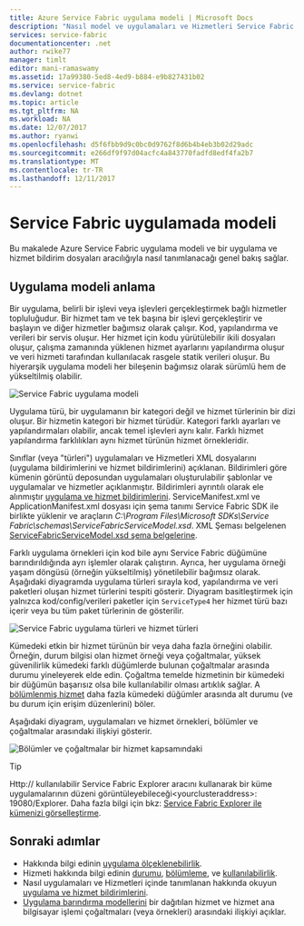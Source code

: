 ```yaml
---
title: Azure Service Fabric uygulama modeli | Microsoft Docs
description: "Nasıl model ve uygulamaları ve Hizmetleri Service Fabric açıklanmaktadır."
services: service-fabric
documentationcenter: .net
author: rwike77
manager: timlt
editor: mani-ramaswamy
ms.assetid: 17a99380-5ed8-4ed9-b884-e9b827431b02
ms.service: service-fabric
ms.devlang: dotnet
ms.topic: article
ms.tgt_pltfrm: NA
ms.workload: NA
ms.date: 12/07/2017
ms.author: ryanwi
ms.openlocfilehash: d5f6fbb9d9c0bc0d9762f8d6b4b4eb3b02d29adc
ms.sourcegitcommit: e266df9f97d04acfc4a843770fadfd8edf4fa2b7
ms.translationtype: MT
ms.contentlocale: tr-TR
ms.lasthandoff: 12/11/2017
---
```

# <a name="model-an-application-in-service-fabric"></a>Service Fabric uygulamada modeli
Bu makalede Azure Service Fabric uygulama modeli ve bir uygulama ve hizmet bildirim dosyaları aracılığıyla nasıl tanımlanacağı genel bakış sağlar.

## <a name="understand-the-application-model"></a>Uygulama modeli anlama
Bir uygulama, belirli bir işlevi veya işlevleri gerçekleştirmek bağlı hizmetler topluluğudur. Bir hizmet tam ve tek başına bir işlevi gerçekleştirir ve başlayın ve diğer hizmetler bağımsız olarak çalışır.  Kod, yapılandırma ve verileri bir servis oluşur. Her hizmet için kodu yürütülebilir ikili dosyaları oluşur, çalışma zamanında yüklenen hizmet ayarlarını yapılandırma oluşur ve veri hizmeti tarafından kullanılacak rasgele statik verileri oluşur. Bu hiyerarşik uygulama modeli her bileşenin bağımsız olarak sürümlü hem de yükseltilmiş olabilir.

![Service Fabric uygulama modeli][appmodel-diagram]

Uygulama türü, bir uygulamanın bir kategori değil ve hizmet türlerinin bir dizi oluşur. Bir hizmetin kategori bir hizmet türüdür. Kategori farklı ayarları ve yapılandırmaları olabilir, ancak temel işlevleri aynı kalır. Farklı hizmet yapılandırma farklılıkları aynı hizmet türünün hizmet örnekleridir.  

Sınıflar (veya "türleri") uygulamaları ve Hizmetleri XML dosyalarını (uygulama bildirimlerini ve hizmet bildirimlerini) açıklanan.  Bildirimleri göre kümenin görüntü deposundan uygulamaları oluşturulabilir şablonlar ve uygulamalar ve hizmetler açıklanmıştır.  Bildirimleri ayrıntılı olarak ele alınmıştır [uygulama ve hizmet bildirimlerini](service-fabric-application-and-service-manifests.md). ServiceManifest.xml ve ApplicationManifest.xml dosyası için şema tanımı Service Fabric SDK ile birlikte yüklenir ve araçların *C:\Program Files\Microsoft SDKs\Service Fabric\schemas\ServiceFabricServiceModel.xsd*. XML Şeması belgelenen [ServiceFabricServiceModel.xsd şema belgelerine](service-fabric-service-model-schema.md).

Farklı uygulama örnekleri için kod bile aynı Service Fabric düğümüne barındırıldığında ayrı işlemler olarak çalıştırın. Ayrıca, her uygulama örneği yaşam döngüsü (örneğin yükseltilmiş) yönetilebilir bağımsız olarak. Aşağıdaki diyagramda uygulama türleri sırayla kod, yapılandırma ve veri paketleri oluşan hizmet türlerini tespiti gösterir. Diyagram basitleştirmek için yalnızca kod/config/verileri paketler için `ServiceType4` her hizmet türü bazı içerir veya bu tüm paket türlerinin de gösterilir.

![Service Fabric uygulama türleri ve hizmet türleri][cluster-imagestore-apptypes]

Kümedeki etkin bir hizmet türünün bir veya daha fazla örneğini olabilir. Örneğin, durum bilgisi olan hizmet örneği veya çoğaltmalar, yüksek güvenilirlik kümedeki farklı düğümlerde bulunan çoğaltmalar arasında durumu yineleyerek elde edin. Çoğaltma temelde hizmetinin bir kümedeki bir düğümün başarısız olsa bile kullanılabilir olması artıklık sağlar. A [bölümlenmiş hizmet](service-fabric-concepts-partitioning.md) daha fazla kümedeki düğümler arasında alt durumu (ve bu durum için erişim düzenlerini) böler.

Aşağıdaki diyagram, uygulamaları ve hizmet örnekleri, bölümler ve çoğaltmalar arasındaki ilişkiyi gösterir.

![Bölümler ve çoğaltmalar bir hizmet kapsamındaki][cluster-application-instances]

> [!TIP]
> Http:// kullanılabilir Service Fabric Explorer aracını kullanarak bir küme uygulamalarının düzeni görüntüleyebileceği&lt;yourclusteraddress&gt;: 19080/Explorer. Daha fazla bilgi için bkz: [Service Fabric Explorer ile kümenizi görselleştirme](service-fabric-visualizing-your-cluster.md).
> 
> 


## <a name="next-steps"></a>Sonraki adımlar
- Hakkında bilgi edinin [uygulama ölçeklenebilirlik](service-fabric-concepts-scalability.md).
- Hizmeti hakkında bilgi edinin [durumu](service-fabric-concepts-state.md), [bölümleme](service-fabric-concepts-partitioning.md), ve [kullanılabilirlik](service-fabric-availability-services.md).
- Nasıl uygulamaları ve Hizmetleri içinde tanımlanan hakkında okuyun [uygulama ve hizmet bildirimlerini](service-fabric-application-and-service-manifests.md).
- [Uygulama barındırma modellerini](service-fabric-hosting-model.md) bir dağıtılan hizmet ve hizmet ana bilgisayar işlemi çoğaltmaları (veya örnekleri) arasındaki ilişkiyi açıklar.

<!--Image references-->
[appmodel-diagram]: ./media/service-fabric-application-model/application-model.png
[cluster-imagestore-apptypes]: ./media/service-fabric-application-model/cluster-imagestore-apptypes.png
[cluster-application-instances]: media/service-fabric-application-model/cluster-application-instances.png


